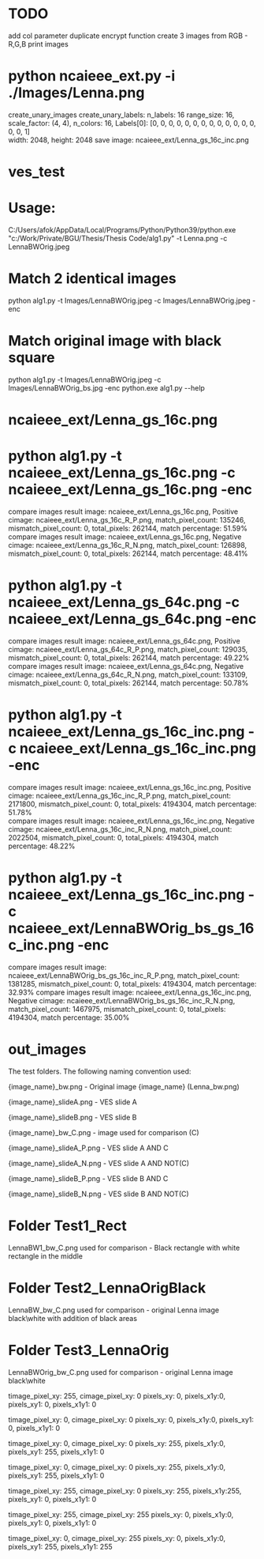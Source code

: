 # TODO
add col parameter
duplicate encrypt function
create 3 images from RGB - R,G,B
print images

# python ncaieee_ext.py -i ./Images/Lenna.png
create_unary_images
create_unary_labels: n_labels: 16
range_size: 16, scale_factor: (4, 4), n_colors: 16, Labels[0]: [0, 0, 0, 0, 0, 0, 0, 0, 0, 0, 0, 0, 0, 0, 0, 1]  
width: 2048, height: 2048
save image: ncaieee_ext/Lenna_gs_16c_inc.png

# ves_test
# Usage:
C:/Users/afok/AppData/Local/Programs/Python/Python39/python.exe "c:/Work/Private/BGU/Thesis/Thesis Code/alg1.py" -t Lenna.png -c LennaBWOrig.jpeg
# Match 2 identical images
python alg1.py -t Images/LennaBWOrig.jpeg -c Images/LennaBWOrig.jpeg -enc
<!-- compare images result image: Images/LennaBWOrig.jpeg, Positive cimage: ncaieee_ext/LennaBWOrig_R_P.png, match_pixel_count: 114451, mismatch_pixel_count: 0, total_pixels: 262144, match percentage: 43.66%
compare images result image: Images/LennaBWOrig.jpeg, Negative cimage: ncaieee_ext/LennaBWOrig_R_N.png, match_pixel_count: 147693, mismatch_pixel_count: 0, total_pixels: 262144, match percentage: 56.34%
recover and compare images Done. -->
# Match original image with black square
python alg1.py -t Images/LennaBWOrig.jpeg -c Images/LennaBWOrig_bs.jpg -enc
python.exe alg1.py --help

# ncaieee_ext/Lenna_gs_16c.png
# python alg1.py -t ncaieee_ext/Lenna_gs_16c.png -c ncaieee_ext/Lenna_gs_16c.png -enc
compare images result image: ncaieee_ext/Lenna_gs_16c.png, Positive cimage: ncaieee_ext/Lenna_gs_16c_R_P.png, match_pixel_count: 135246, mismatch_pixel_count: 0, total_pixels: 262144, match percentage: 51.59%
compare images result image: ncaieee_ext/Lenna_gs_16c.png, Negative cimage: ncaieee_ext/Lenna_gs_16c_R_N.png, match_pixel_count: 126898, mismatch_pixel_count: 0, total_pixels: 262144, match percentage: 48.41%

# python alg1.py -t ncaieee_ext/Lenna_gs_64c.png -c ncaieee_ext/Lenna_gs_64c.png -enc
compare images result image: ncaieee_ext/Lenna_gs_64c.png, Positive cimage: ncaieee_ext/Lenna_gs_64c_R_P.png, match_pixel_count: 129035, mismatch_pixel_count: 0, total_pixels: 262144, match percentage: 49.22%
compare images result image: ncaieee_ext/Lenna_gs_64c.png, Negative cimage: ncaieee_ext/Lenna_gs_64c_R_N.png, match_pixel_count: 133109, mismatch_pixel_count: 0, total_pixels: 262144, match percentage: 50.78%

# python alg1.py -t ncaieee_ext/Lenna_gs_16c_inc.png -c ncaieee_ext/Lenna_gs_16c_inc.png -enc
compare images result image: ncaieee_ext/Lenna_gs_16c_inc.png, Positive cimage: ncaieee_ext/Lenna_gs_16c_inc_R_P.png, match_pixel_count: 2171800, mismatch_pixel_count: 0, total_pixels: 4194304, match percentage: 51.78%        
compare images result image: ncaieee_ext/Lenna_gs_16c_inc.png, Negative cimage: ncaieee_ext/Lenna_gs_16c_inc_R_N.png, match_pixel_count: 2022504, mismatch_pixel_count: 0, total_pixels: 4194304, match percentage: 48.22%        

# python alg1.py -t ncaieee_ext/Lenna_gs_16c_inc.png -c ncaieee_ext/LennaBWOrig_bs_gs_16c_inc.png -enc
compare images result image: ncaieee_ext/LennaBWOrig_bs_gs_16c_inc_R_P.png, match_pixel_count: 1381285, mismatch_pixel_count: 0, total_pixels: 4194304, match percentage: 32.93%
compare images result image: ncaieee_ext/Lenna_gs_16c_inc.png, Negative cimage: ncaieee_ext/LennaBWOrig_bs_gs_16c_inc_R_N.png, match_pixel_count: 1467975, mismatch_pixel_count: 0, total_pixels: 4194304, match percentage: 35.00%       

# out_images
The test folders. The following naming convention used:

{image_name}_bw.png - Original image {image_name} (Lenna_bw.png)

{image_name}_slideA.png - VES slide A

{image_name}_slideB.png - VES slide B

{image_name}_bw_C.png - image used for comparison (C)

{image_name}_slideA_P.png - VES slide A AND C

{image_name}_slideA_N.png - VES slide A AND NOT(C)

{image_name}_slideB_P.png - VES slide B AND C

{image_name}_slideB_N.png - VES slide B AND NOT(C)


# Folder Test1_Rect
LennaBW1_bw_C.png used for comparison - Black rectangle with white rectangle in the middle
# Folder Test2_LennaOrigBlack
LennaBW_bw_C.png used for comparison - original Lenna image black\white with addition of black areas
# Folder Test3_LennaOrig
LennaBWOrig_bw_C.png used for comparison - original Lenna image black\white

timage_pixel_xy: 255, cimage_pixel_xy: 0
pixels_xy: 0, pixels_x1y:0, pixels_xy1: 0, pixels_x1y1: 0

timage_pixel_xy: 0, cimage_pixel_xy: 0
pixels_xy: 0, pixels_x1y:0, pixels_xy1: 0, pixels_x1y1: 0

timage_pixel_xy: 0, cimage_pixel_xy: 0
pixels_xy: 255, pixels_x1y:0, pixels_xy1: 255, pixels_x1y1: 0

timage_pixel_xy: 0, cimage_pixel_xy: 0
pixels_xy: 255, pixels_x1y:0, pixels_xy1: 255, pixels_x1y1: 0

timage_pixel_xy: 255, cimage_pixel_xy: 0
pixels_xy: 255, pixels_x1y:255, pixels_xy1: 0, pixels_x1y1: 0

timage_pixel_xy: 255, cimage_pixel_xy: 255
pixels_xy: 0, pixels_x1y:0, pixels_xy1: 0, pixels_x1y1: 0

timage_pixel_xy: 0, cimage_pixel_xy: 255
pixels_xy: 0, pixels_x1y:0, pixels_xy1: 255, pixels_x1y1: 255
